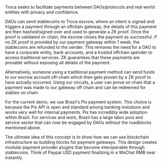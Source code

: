 Troca seeks to facilitate payments between DAOs/protocols and real world entities with privacy and confidence.

DAOs can send stablecoins to Troca escrow, where an intent is signed and triggers a payment through an offchain gateway, the details of this payment are then hashed/signed over and used to generate a ZK proof. Once the proof is validated on chain, the escrow closes the payment as successful. If no ZK proof is provided by our payment gateway within 1 week, the stablecoins are refunded to the sender. This removes the need for a DAO to have a corporate entity, bank accounts, and a trusted offchain spender to access traditional services. ZK guarantees that these payments are provable without exposing all details of the payment.

Alternatively, someone using a traditional payment method can send funds to our escrow account off-chain which then gets proven by a ZK proof to have actually occurred. Using our circuits, a user can prove on chain that a payment was made to our gateway off chain and can be redeemed for stables on chain.

For the current demo, we use Brazil's Pix payment system. This choice is because the Pix API is open and standard among banking instutions and works very well for internal payments. Pix has incredibly wide adoption within Brazil. For services and work, Brazil has a large labor pool and service sector that can now be engaged by DAOs without the roadblocks mentioned above.

The ultimate idea of this concept is to show how we can use blockchain infrastructure as building blocks for payment gateways. This design creates modular payment provider plugins that become interoperable through stablecoins. Think of Paypal USD payment finalizing in a WeChat RMB near instantly.
